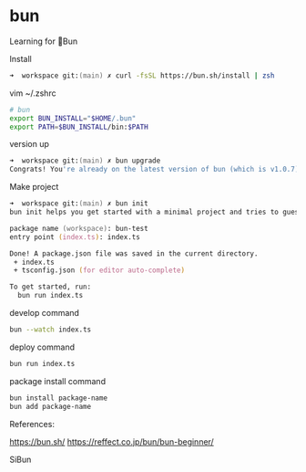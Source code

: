 # bun
Learning for 🍞Bun

Install

```zsh
➜  workspace git:(main) ✗ curl -fsSL https://bun.sh/install | zsh
```

vim ~/.zshrc

```zsh
# bun
export BUN_INSTALL="$HOME/.bun"
export PATH=$BUN_INSTALL/bin:$PATH
```

version up

```zsh
➜  workspace git:(main) ✗ bun upgrade
Congrats! You're already on the latest version of bun (which is v1.0.7)upgrade
```

Make project

```zsh
➜  workspace git:(main) ✗ bun init
bun init helps you get started with a minimal project and tries to guess sensible defaults. Press ^C anytime to quit

package name (workspace): bun-test
entry point (index.ts): index.ts

Done! A package.json file was saved in the current directory.
 + index.ts
 + tsconfig.json (for editor auto-complete)

To get started, run:
  bun run index.ts
```

develop command

```zsh
bun --watch index.ts
```

deploy command

```zsh
bun run index.ts
```

package install command

```zsh
bun install package-name
bun add package-name
```




References:

https://bun.sh/
https://reffect.co.jp/bun/bun-beginner/

SiBun
